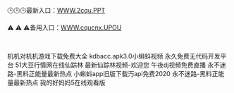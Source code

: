<p>
	🕒🕒🕒最新入口：<a href="http://www.baidu.com/link?url=6MA2SWnO3Raqke39an_0PUxosM6ZrUGzi1BN9tNnlPW&wd">WWW.2cqu.PPT</a> 
	<p>
		⚠
⚠
⚠备用入口：<a href="http://www.baidu.com/link?url=6MA2SWnO3Raqke39an_0PUxosM6ZrUGzi1BN9tNnlPW&wd">WWW.cqucnx.UPOU</a> 
	</p>
	<p>
		<br />
	</p>
	<p>
		机机对机机游戏下载免费大全
kdbacc.apk3.0小蝌蚪视频
永久免费无代码开发平台
51大豆行情网在线仙踪林
最新仙踪林视频-欢迎您
午夜dj视频免费直播
永不迷路-黑料正能量最新热点
小蝌蚪app旧版下载汅api免费2020
永不迷路-黑料正能量最新热点
我的好妈妈5在线观看版
	</p>
